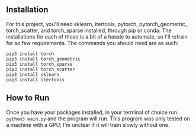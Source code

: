 ## Installation

For this project, you'll need sklearn, itertools, pytorch, pytorch_geometric, torch_scatter, and torch_sparse installed, through pip or conda. The installations for each of those is a bit of a hassle to automate, so I'll refrain for so few requirements. The commands you should need are as such:

```
pip3 install torch
pip3 install torch_geometric
pip3 install torch_sparse
pip3 install torch_scatter
pip3 install sklearn
pip3 install itertools
```

## How to Run

Once you have your packages installed, in your terminal of choice run `python3 main.py` and the program will run. This program was only tested on a machine with a GPU; I'm unclear if it will train slowly without one.

